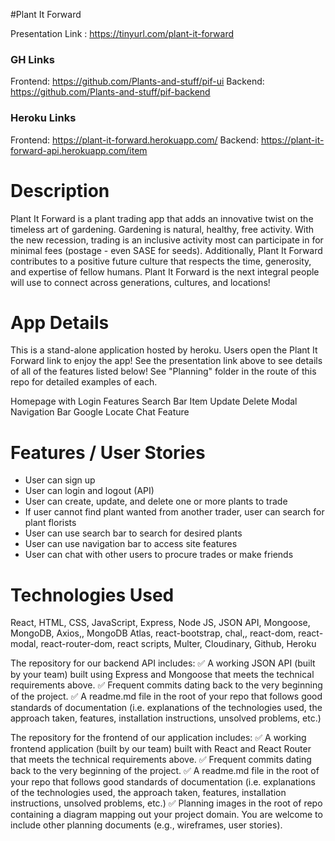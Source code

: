 #Plant It Forward

Presentation Link : https://tinyurl.com/plant-it-forward 

### GH Links
Frontend: https://github.com/Plants-and-stuff/pif-ui 
Backend: https://github.com/Plants-and-stuff/pif-backend

### Heroku Links
Frontend: https://plant-it-forward.herokuapp.com/ 
Backend: https://plant-it-forward-api.herokuapp.com/item 

# Description  
Plant It Forward is a plant trading app that adds an innovative twist on the timeless art of gardening.  Gardening is natural, healthy, free activity.  With the new recession, trading is an inclusive activity most can participate in for minimal fees (postage - even SASE for seeds).  Additionally, Plant It Forward contributes to a positive future culture that respects the time, generosity, and expertise of fellow humans.  Plant It Forward is the next integral people will use to connect across generations, cultures, and locations!

# App Details  
This is a stand-alone application hosted by heroku.  Users open the Plant It Forward link to enjoy the app! See the presentation link above to see details of all of the features listed below! See "Planning" folder in the route of this repo for detailed examples of each.

Homepage with Login Features
Search Bar
Item Update
Delete Modal
Navigation Bar
Google Locate
Chat Feature

# Features / User Stories
- User can sign up
- User can login and logout (API)
- User can create, update, and delete one or more plants to trade
- If user cannot find plant wanted from another trader, user can search for plant florists
- User can use search bar to search for desired plants
- User can use navigation bar to access site features
- User can chat with other users to procure trades or make friends


# Technologies Used
React, HTML, CSS, JavaScript, Express, Node JS, JSON API, Mongoose, MongoDB, Axios,, MongoDB Atlas, react-bootstrap, chal,, react-dom, react-modal, react-router-dom, react scripts, Multer, Cloudinary, Github, Heroku


The repository for our backend API includes:
✅ A working JSON API (built by your team) built using Express and Mongoose that meets the technical requirements above.
✅ Frequent commits dating back to the very beginning of the project.
✅  A readme.md file in the root of your repo that follows good standards of documentation (i.e. explanations of the technologies used, the approach taken, features, installation instructions, unsolved problems, etc.)

The repository for the frontend of our application includes:
✅ A working frontend application (built by our team) built with React and React Router that meets the technical requirements above.
✅ Frequent commits dating back to the very beginning of the project.
✅  A readme.md file in the root of your repo that follows good standards of documentation (i.e. explanations of the technologies used, the approach taken, features, installation instructions, unsolved problems, etc.)
✅ Planning images in the root of repo containing a diagram mapping out your project domain. You are welcome to include other planning documents (e.g., wireframes, user stories).


